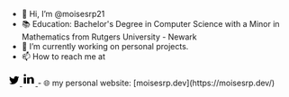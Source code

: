 - 👋 Hi, I’m @moisesrp21
- 📚 Education: Bachelor's Degree in Computer Science with a Minor in Mathematics from Rutgers University - Newark
- 🌱 I’m currently working on personal projects.
- 📫 How to reach me at 
<a href="https://twitter.com/moisesrp21">
<svg xmlns="http://www.w3.org/2000/svg" width="20" height="20" viewBox="0 0 72 72">
<path d="M67.812 16.141a26.246 26.246 0 0 1-7.519 2.06 13.134 13.134 0 0 0 5.756-7.244 26.127 26.127 0 0 1-8.313 3.176A13.075 13.075 0 0 0 48.182 10c-7.229 0-13.092 5.861-13.092 13.093 0 1.026.118 2.021.338 2.981-10.885-.548-20.528-5.757-26.987-13.679a13.048 13.048 0 0 0-1.771 6.581c0 4.542 2.312 8.551 5.824 10.898a13.048 13.048 0 0 1-5.93-1.638c-.002.055-.002.11-.002.162 0 6.345 4.513 11.638 10.504 12.84a13.177 13.177 0 0 1-3.449.457c-.846 0-1.667-.078-2.465-.231 1.667 5.2 6.499 8.986 12.23 9.09a26.276 26.276 0 0 1-16.26 5.606A26.21 26.21 0 0 1 4 55.976a37.036 37.036 0 0 0 20.067 5.882c24.083 0 37.251-19.949 37.251-37.249 0-.566-.014-1.134-.039-1.694a26.597 26.597 0 0 0 6.533-6.774z">
</path>
</svg>
</a>
<a href="https://www.linkedin.com/in/moisesrp/">
<svg xmlns="http://www.w3.org/2000/svg" width="24" height="24" viewBox="0 0 24 24"><rect height="11" width="4" x="3" y="9"></rect><circle cx="5" cy="5" r="2"></circle><path d="M16.5,8.25A4.47251,4.47251,0,0,0,13,9.95343V9H9V20h4V13a2,2,0,0,1,4,0v7h4V12.75A4.5,4.5,0,0,0,16.5,8.25Z">
</path>
</svg>
</a>
- 🌐 my personal website: [moisesrp.dev](https://moisesrp.dev/)

